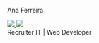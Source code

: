 Ana Ferreira 

<div>
    <a href="mailto:anaferreira.itrecruiter@gmail.com" target="_blank">
        <img src="https://img.shields.io/badge/Gmail-FF69B4?style=for-the-badge&logo=gmail&logoColor=white">
    </a>
    <a href="https://www.linkedin.com/in/anaferreirabezerra" target="_blank">
        <img src="https://img.shields.io/badge/-LinkedIn-FF69B4?style=for-the-badge&logo=linkedin&logoColor=white">
    </a>   
</div>
Recruiter IT | Web Developer

